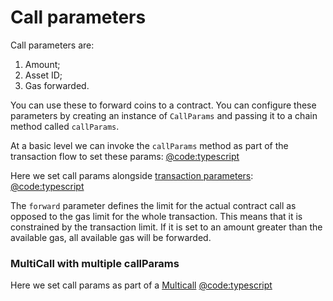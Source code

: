 # Call parameters

Call parameters are:

1. Amount;
2. Asset ID;
3. Gas forwarded.

You can use these to forward coins to a contract. You can configure these parameters by creating an instance of `CallParams` and passing it to a chain method called `callParams`.

At a basic level we can invoke the `callParams` method as part of the transaction flow to set these params:
[@code:typescript](./packages/fuel-gauge/src/call-test-contract.test.ts#typedoc:Contract-call-params)

Here we set call params alongside [transaction parameters](./transaction-parameters.md):
[@code:typescript](./packages/fuel-gauge/src/contract.test.ts#typedoc:Contract-call-params-with-tx-params)

The `forward` parameter defines the limit for the actual contract call as opposed to the gas limit for the whole transaction. This means that it is constrained by the transaction limit. If it is set to an amount greater than the available gas, all available gas will be forwarded.

### MultiCall with multiple callParams

Here we set call params as part of a [Multicall](./multicalls.md)
[@code:typescript](./packages/fuel-gauge/src/contract.test.ts#typedoc:Contract-call-params-with-multicall)
